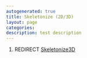 ```yaml
---
autogenerated: true
title: Skeletonize (2D/3D)
layout: page
categories: 
description: test description
---
```


1.  REDIRECT [Skeletonize3D](Skeletonize3D)
